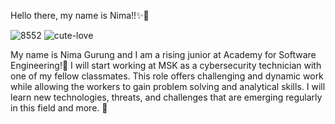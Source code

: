 Hello there, my name is Nima!!✨🤙


![8552](https://github.com/user-attachments/assets/446c7254-741d-4206-a784-c2aa88f27918) ![cute-love](https://github.com/user-attachments/assets/3c5e20d3-8f72-4ee3-9118-dab0f0bd27ae)


My name is Nima Gurung and I am a rising junior at Academy for Software Engineering!🤘 I will start working at MSK as a cybersecurity technician with one of my fellow classmates. This role offers challenging and dynamic work while allowing the workers to gain problem solving and analytical skills. I will learn new technologies, threats, and challenges that are emerging regularly in this field and more. 🫶
